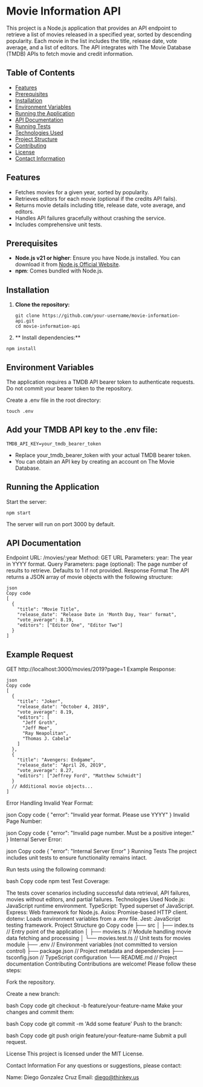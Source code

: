 # Movie Information API

This project is a Node.js application that provides an API endpoint to retrieve a list of movies released in a specified year, sorted by descending popularity. Each movie in the list includes the title, release date, vote average, and a list of editors. The API integrates with The Movie Database (TMDB) APIs to fetch movie and credit information.

## Table of Contents

- [Features](#features)
- [Prerequisites](#prerequisites)
- [Installation](#installation)
- [Environment Variables](#environment-variables)
- [Running the Application](#running-the-application)
- [API Documentation](#api-documentation)
- [Running Tests](#running-tests)
- [Technologies Used](#technologies-used)
- [Project Structure](#project-structure)
- [Contributing](#contributing)
- [License](#license)
- [Contact Information](#contact-information)

## Features

- Fetches movies for a given year, sorted by popularity.
- Retrieves editors for each movie (optional if the credits API fails).
- Returns movie details including title, release date, vote average, and editors.
- Handles API failures gracefully without crashing the service.
- Includes comprehensive unit tests.

## Prerequisites

- **Node.js v21 or higher**: Ensure you have Node.js installed. You can download it from [Node.js Official Website](https://nodejs.org/).
- **npm**: Comes bundled with Node.js.

## Installation

1. **Clone the repository:**

   ```
   git clone https://github.com/your-username/movie-information-api.git
   cd movie-information-api
   ```

2. ** Install dependencies:**

```
npm install
```

## Environment Variables
The application requires a TMDB API bearer token to authenticate requests. Do not commit your bearer token to the repository.

Create a .env file in the root directory:

```
touch .env
```

## Add your TMDB API key to the .env file:

```
TMDB_API_KEY=your_tmdb_bearer_token
```
- Replace your_tmdb_bearer_token with your actual TMDB bearer token.
- You can obtain an API key by creating an account on The Movie Database.

## Running the Application
Start the server:

```
npm start
```
The server will run on port 3000 by default.

## API Documentation
Endpoint
URL: /movies/:year
Method: GET
URL Parameters:
year: The year in YYYY format.
Query Parameters:
page (optional): The page number of results to retrieve. Defaults to 1 if not provided.
Response Format
The API returns a JSON array of movie objects with the following structure:

```
json
Copy code
[
  {
    "title": "Movie Title",
    "release_date": "Release Date in 'Month Day, Year' format",
    "vote_average": 8.19,
    "editors": ["Editor One", "Editor Two"]
  }
]
```

## Example Request

GET http://localhost:3000/movies/2019?page=1
Example Response:
```
json
Copy code
[
  {
    "title": "Joker",
    "release_date": "October 4, 2019",
    "vote_average": 8.19,
    "editors": [
      "Jeff Groth",
      "Jeff Mee",
      "Ray Neapolitan",
      "Thomas J. Cabela"
    ]
  },
  {
    "title": "Avengers: Endgame",
    "release_date": "April 26, 2019",
    "vote_average": 8.27,
    "editors": ["Jeffrey Ford", "Matthew Schmidt"]
  }
  // Additional movie objects...
]
```

Error Handling
Invalid Year Format:

json
Copy code
{
  "error": "Invalid year format. Please use YYYY"
}
Invalid Page Number:

json
Copy code
{
  "error": "Invalid page number. Must be a positive integer."
}
Internal Server Error:

json
Copy code
{
  "error": "Internal Server Error"
}
Running Tests
The project includes unit tests to ensure functionality remains intact.

Run tests using the following command:

bash
Copy code
npm test
Test Coverage:

The tests cover scenarios including successful data retrieval, API failures, movies without editors, and partial failures.
Technologies Used
Node.js: JavaScript runtime environment.
TypeScript: Typed superset of JavaScript.
Express: Web framework for Node.js.
Axios: Promise-based HTTP client.
dotenv: Loads environment variables from a .env file.
Jest: JavaScript testing framework.
Project Structure
go
Copy code
├── src
│   ├── index.ts        // Entry point of the application
│   ├── movies.ts       // Module handling movie data fetching and processing
│   └── movies.test.ts  // Unit tests for movies module
├── .env                // Environment variables (not committed to version control)
├── package.json        // Project metadata and dependencies
├── tsconfig.json       // TypeScript configuration
└── README.md           // Project documentation
Contributing
Contributions are welcome! Please follow these steps:

Fork the repository.

Create a new branch:

bash
Copy code
git checkout -b feature/your-feature-name
Make your changes and commit them:

bash
Copy code
git commit -m 'Add some feature'
Push to the branch:

bash
Copy code
git push origin feature/your-feature-name
Submit a pull request.

License
This project is licensed under the MIT License.

Contact Information
For any questions or suggestions, please contact:

Name: Diego Gonzalez Cruz
Email: diego@thinkey.us
